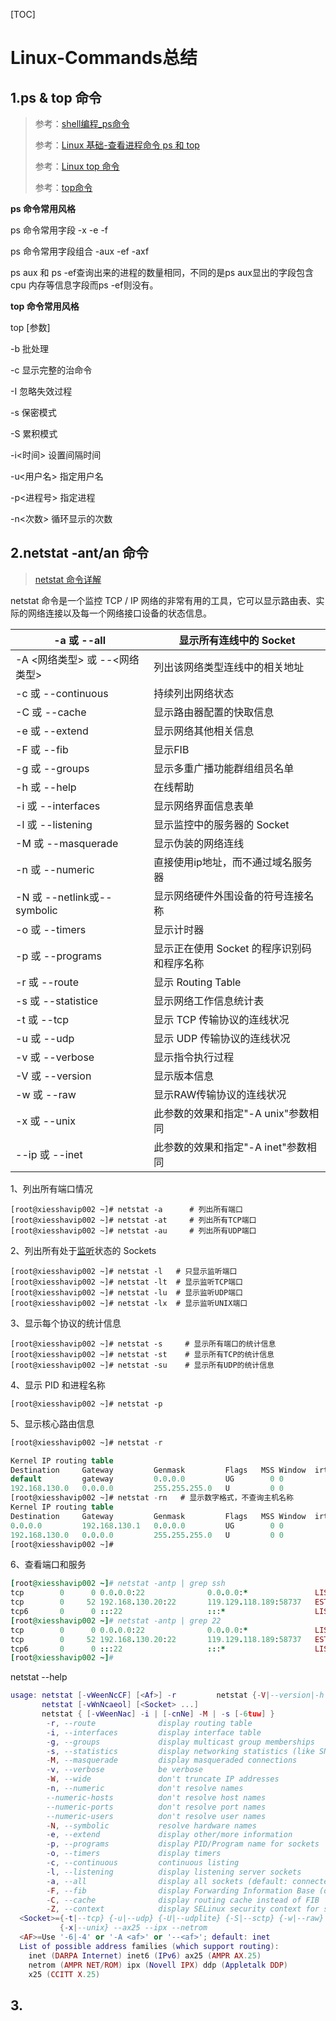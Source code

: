 [TOC]



# Linux-Commands总结

## 1.ps & top 命令

> 参考：[shell编程_ps命令](https://www.cnblogs.com/Xiaoxiaogroup/p/14117133.html)
>
> 参考：[Linux 基础-查看进程命令 ps 和 top](https://zhuanlan.zhihu.com/p/557904685)
>
> 参考：[Linux top 命令](https://www.runoob.com/linux/linux-comm-top.html)
>
> 参考：[top命令](https://blog.csdn.net/m0_51627713/article/details/118091336)

**ps 命令常用风格**

ps 命令常用字段 -x -e -f

ps 命令常用字段组合 -aux -ef -axf 

ps aux 和 ps -ef查询出来的进程的数量相同，不同的是ps aux显出的字段包含cpu 内存等信息字段而ps -ef则没有。



**top 命令常用风格**

top [参数]

-b 批处理

-c 显示完整的治命令

-I 忽略失效过程

-s 保密模式

-S 累积模式

-i<时间> 设置间隔时间

-u<用户名> 指定用户名

-p<进程号> 指定进程

-n<次数> 循环显示的次数

## 2.netstat -ant/an 命令

> [netstat 命令详解](https://blog.csdn.net/itworld123/article/details/124508230)

netstat 命令是一个监控 TCP / IP 网络的非常有用的工具，它可以显示路由表、实际的网络连接以及每一个网络接口设备的状态信息。

| -a 或 --all                   | 显示所有连线中的 Socket                    |
| ----------------------------- | ------------------------------------------ |
| -A <网络类型> 或 --<网络类型> | 列出该网络类型连线中的相关地址             |
| -c 或 --continuous            | 持续列出网络状态                           |
| -C 或 --cache                 | 显示路由器配置的快取信息                   |
| -e 或 --extend                | 显示网络其他相关信息                       |
| -F 或 --fib                   | 显示FIB                                    |
| -g 或 --groups                | 显示多重广播功能群组组员名单               |
| -h 或 --help                  | 在线帮助                                   |
| -i 或 --interfaces            | 显示网络界面信息表单                       |
| -l 或 --listening             | 显示监控中的服务器的 Socket                |
| -M 或 --masquerade            | 显示伪装的网络连线                         |
| -n 或 --numeric               | 直接使用ip地址，而不通过域名服务器         |
| -N 或 --netlink或--symbolic   | 显示网络硬件外围设备的符号连接名称         |
| -o 或 --timers                | 显示计时器                                 |
| -p 或 --programs              | 显示正在使用 Socket 的程序识别码和程序名称 |
| -r 或 --route                 | 显示 Routing Table                         |
| -s 或 --statistice            | 显示网络工作信息统计表                     |
| -t 或 --tcp                   | 显示 TCP 传输协议的连线状况                |
| -u 或 --udp                   | 显示 UDP 传输协议的连线状况                |
| -v 或 --verbose               | 显示指令执行过程                           |
| -V 或 --version               | 显示版本信息                               |
| -w 或 --raw                   | 显示RAW传输协议的连线状况                  |
| -x 或 --unix                  | 此参数的效果和指定"-A unix"参数相同        |
| --ip 或 --inet                | 此参数的效果和指定"-A inet"参数相同        |

1、列出所有端口情况

```crystal
[root@xiesshavip002 ~]# netstat -a      # 列出所有端口
[root@xiesshavip002 ~]# netstat -at     # 列出所有TCP端口
[root@xiesshavip002 ~]# netstat -au     # 列出所有UDP端口
```

2、列出所有处于[监听](https://so.csdn.net/so/search?q=监听&spm=1001.2101.3001.7020)状态的 Sockets

```crystal
[root@xiesshavip002 ~]# netstat -l   # 只显示监听端口
[root@xiesshavip002 ~]# netstat -lt  # 显示监听TCP端口
[root@xiesshavip002 ~]# netstat -lu  # 显示监听UDP端口
[root@xiesshavip002 ~]# netstat -lx  # 显示监听UNIX端口
```

3、显示每个协议的统计信息

```crystal
[root@xiesshavip002 ~]# netstat -s     # 显示所有端口的统计信息
[root@xiesshavip002 ~]# netstat -st    # 显示所有TCP的统计信息
[root@xiesshavip002 ~]# netstat -su    # 显示所有UDP的统计信息
```

 4、显示 PID 和进程名称

```crystal
[root@xiesshavip002 ~]# netstat -p
```

 5、显示核心路由信息

```sql
[root@xiesshavip002 ~]# netstat -r

Kernel IP routing table
Destination     Gateway         Genmask         Flags   MSS Window  irtt Iface
default         gateway         0.0.0.0         UG        0 0          0 eth0
192.168.130.0   0.0.0.0         255.255.255.0   U         0 0          0 eth0
[root@xiesshavip002 ~]# netstat -rn   # 显示数字格式，不查询主机名称
Kernel IP routing table
Destination     Gateway         Genmask         Flags   MSS Window  irtt Iface
0.0.0.0         192.168.130.1   0.0.0.0         UG        0 0          0 eth0
192.168.130.0   0.0.0.0         255.255.255.0   U         0 0          0 eth0
[root@xiesshavip002 ~]#
```

6、查看端口和服务

```ruby
[root@xiesshavip002 ~]# netstat -antp | grep ssh
tcp        0      0 0.0.0.0:22              0.0.0.0:*               LISTEN      734/sshd 
tcp        0     52 192.168.130.20:22       119.129.118.189:58737   ESTABLISHED 1846/sshd: root@pts 
tcp6       0      0 :::22                   :::*                    LISTEN      734/sshd
[root@xiesshavip002 ~]# netstat -antp | grep 22
tcp        0      0 0.0.0.0:22              0.0.0.0:*               LISTEN      734/sshd 
tcp        0     52 192.168.130.20:22       119.129.118.189:58737   ESTABLISHED 1846/sshd: root@pts 
tcp6       0      0 :::22                   :::*                    LISTEN      734/sshd 
[root@xiesshavip002 ~]#
```

netstat --help 

```lua
usage: netstat [-vWeenNcCF] [<Af>] -r         netstat {-V|--version|-h|--help}
       netstat [-vWnNcaeol] [<Socket> ...]
       netstat { [-vWeenNac] -i | [-cnNe] -M | -s [-6tuw] }
        -r, --route              display routing table
        -i, --interfaces         display interface table
        -g, --groups             display multicast group memberships
        -s, --statistics         display networking statistics (like SNMP)
        -M, --masquerade         display masqueraded connections
        -v, --verbose            be verbose
        -W, --wide               don't truncate IP addresses
        -n, --numeric            don't resolve names
        --numeric-hosts          don't resolve host names
        --numeric-ports          don't resolve port names
        --numeric-users          don't resolve user names
        -N, --symbolic           resolve hardware names
        -e, --extend             display other/more information
        -p, --programs           display PID/Program name for sockets
        -o, --timers             display timers
        -c, --continuous         continuous listing
        -l, --listening          display listening server sockets
        -a, --all                display all sockets (default: connected)
        -F, --fib                display Forwarding Information Base (default)
        -C, --cache              display routing cache instead of FIB
        -Z, --context            display SELinux security context for sockets
  <Socket>={-t|--tcp} {-u|--udp} {-U|--udplite} {-S|--sctp} {-w|--raw}
           {-x|--unix} --ax25 --ipx --netrom
  <AF>=Use '-6|-4' or '-A <af>' or '--<af>'; default: inet
  List of possible address families (which support routing):
    inet (DARPA Internet) inet6 (IPv6) ax25 (AMPR AX.25) 
    netrom (AMPR NET/ROM) ipx (Novell IPX) ddp (Appletalk DDP) 
    x25 (CCITT X.25) 
```

## 3.